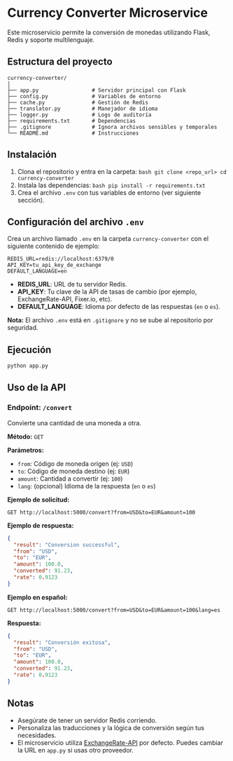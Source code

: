   # Currency Converter Microservice

  Este microservicio permite la conversión de monedas utilizando Flask, Redis y soporte multilenguaje.

  ## Estructura del proyecto

  ```
  currency-converter/
  │
  ├── app.py                 # Servidor principal con Flask
  ├── config.py              # Variables de entorno
  ├── cache.py               # Gestión de Redis
  ├── translator.py          # Manejador de idioma
  ├── logger.py              # Logs de auditoría
  ├── requirements.txt       # Dependencias
  ├── .gitignore             # Ignora archivos sensibles y temporales
  └── README.md              # Instrucciones
  ```

  ## Instalación

  1. Clona el repositorio y entra en la carpeta:
    ```bash
    git clone <repo_url>
    cd currency-converter
    ```
  2. Instala las dependencias:
    ```bash
    pip install -r requirements.txt
    ```
  3. Crea el archivo `.env` con tus variables de entorno (ver siguiente sección).

  ## Configuración del archivo `.env`

  Crea un archivo llamado `.env` en la carpeta `currency-converter` con el siguiente contenido de ejemplo:

  ```
  REDIS_URL=redis://localhost:6379/0
  API_KEY=tu_api_key_de_exchange
  DEFAULT_LANGUAGE=en
  ```

  - **REDIS_URL**: URL de tu servidor Redis.
  - **API_KEY**: Tu clave de la API de tasas de cambio (por ejemplo, ExchangeRate-API, Fixer.io, etc).
  - **DEFAULT_LANGUAGE**: Idioma por defecto de las respuestas (`en` o `es`).

  **Nota:** El archivo `.env` está en `.gitignore` y no se sube al repositorio por seguridad.

  ## Ejecución

  ```bash
  python app.py
  ```

  ## Uso de la API

  ### Endpoint: `/convert`

  Convierte una cantidad de una moneda a otra.

  **Método:** `GET`

  **Parámetros:**
  - `from`: Código de moneda origen (ej: `USD`)
  - `to`: Código de moneda destino (ej: `EUR`)
  - `amount`: Cantidad a convertir (ej: `100`)
  - `lang`: (opcional) Idioma de la respuesta (`en` o `es`)

  **Ejemplo de solicitud:**

  ```
  GET http://localhost:5000/convert?from=USD&to=EUR&amount=100
  ```

  **Ejemplo de respuesta:**
  ```json
  {
    "result": "Conversion successful",
    "from": "USD",
    "to": "EUR",
    "amount": 100.0,
    "converted": 91.23,
    "rate": 0.9123
  }
  ```

  **Ejemplo en español:**
  ```
  GET http://localhost:5000/convert?from=USD&to=EUR&amount=100&lang=es
  ```

  **Respuesta:**
  ```json
  {
    "result": "Conversión exitosa",
    "from": "USD",
    "to": "EUR",
    "amount": 100.0,
    "converted": 91.23,
    "rate": 0.9123
  }
  ```

  ## Notas
  - Asegúrate de tener un servidor Redis corriendo.
  - Personaliza las traducciones y la lógica de conversión según tus necesidades.
  - El microservicio utiliza [ExchangeRate-API](https://www.exchangerate-api.com/) por defecto. Puedes cambiar la URL en `app.py` si usas otro proveedor. 
